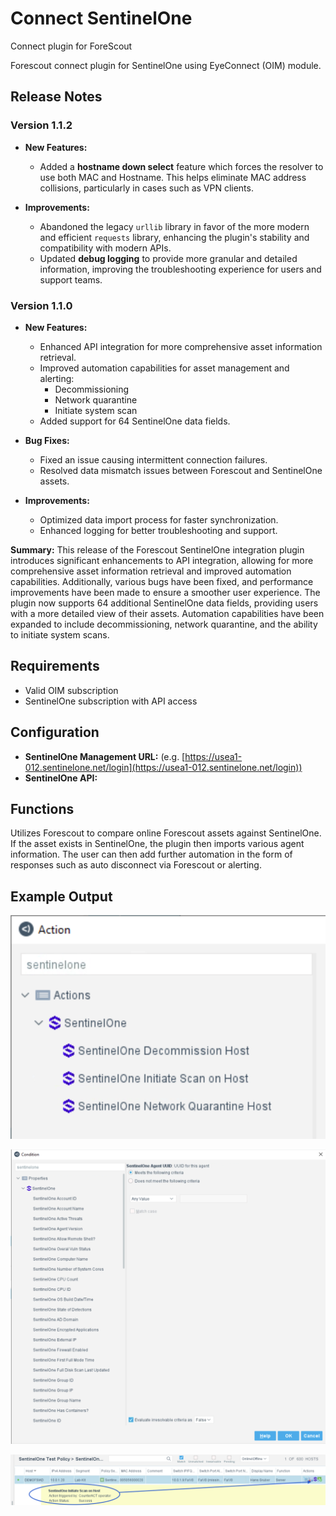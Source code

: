 # Connect SentinelOne
Connect plugin for ForeScout

Forescout connect plugin for SentinelOne using EyeConnect (OIM) module.

## **Release Notes**

### **Version 1.1.2**
- **New Features:**
  - Added a **hostname down select** feature which forces the resolver to use both MAC and Hostname. This helps eliminate MAC address collisions, particularly in cases such as VPN clients.

- **Improvements:**
  - Abandoned the legacy `urllib` library in favor of the more modern and efficient `requests` library, enhancing the plugin's stability and compatibility with modern APIs.
  - Updated **debug logging** to provide more granular and detailed information, improving the troubleshooting experience for users and support teams.

### **Version 1.1.0**
- **New Features:**
  - Enhanced API integration for more comprehensive asset information retrieval.
  - Improved automation capabilities for asset management and alerting:
    - Decommissioning
    - Network quarantine
    - Initiate system scan
  - Added support for 64 SentinelOne data fields.

- **Bug Fixes:**
  - Fixed an issue causing intermittent connection failures.
  - Resolved data mismatch issues between Forescout and SentinelOne assets.

- **Improvements:**
  - Optimized data import process for faster synchronization.
  - Enhanced logging for better troubleshooting and support.

**Summary:** This release of the Forescout SentinelOne integration plugin introduces significant enhancements to API integration, allowing for more comprehensive asset information retrieval and improved automation capabilities. Additionally, various bugs have been fixed, and performance improvements have been made to ensure a smoother user experience. The plugin now supports 64 additional SentinelOne data fields, providing users with a more detailed view of their assets. Automation capabilities have been expanded to include decommissioning, network quarantine, and the ability to initiate system scans.

## **Requirements**
- Valid OIM subscription
- SentinelOne subscription with API access

## **Configuration**
- **SentinelOne Management URL:** (e.g. [https://usea1-012.sentinelone.net/login](https://usea1-012.sentinelone.net/login))
- **SentinelOne API:** 

## **Functions**
Utilizes Forescout to compare online Forescout assets against SentinelOne. If the asset exists in SentinelOne, the plugin then imports various agent information. The user can then add further automation in the form of responses such as auto disconnect via Forescout or alerting.

## **Example Output**
![SentinelOne ForeScout Actions](https://github.com/PoesRaven/public/blob/068bb61035595a2d7336f7fc6e11e9f6ab21e362/ForescoutS1Actions.png?raw=true)

![SentinelOne ForeScout Properties](https://raw.githubusercontent.com/PoesRaven/public/068bb61035595a2d7336f7fc6e11e9f6ab21e362/ForescoutS1Properties.png)

![SentinelOne ForeScout Results](https://raw.githubusercontent.com/PoesRaven/public/068bb61035595a2d7336f7fc6e11e9f6ab21e362/ForescoutS1Results.png)

